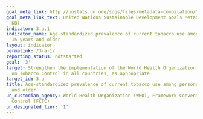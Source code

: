 ```yaml
---
goal_meta_link: http://unstats.un.org/sdgs/files/metadata-compilation/Metadata-Goal-3.pdf
goal_meta_link_text: United Nations Sustainable Development Goals Metadata (PDF 866
  KB)
indicator: 3.a.1
indicator_name: Age-standardized prevalence of current tobacco use among persons aged
  15 years and older
layout: indicator
permalink: /3-a-1/
reporting_status: notstarted
goal: '3'
target: Strengthen the implementation of the World Health Organization Framework Convention
  on Tobacco Control in all countries, as appropriate
target_id: 3.a
title: Age-standardized prevalence of current tobacco use among persons aged 15 years
  and older
un_custodian_agency: World Health Organization (WHO), Framework Convention on Tobacco
  Control (FCTC)
un_designated_tier: '1'
---
```

